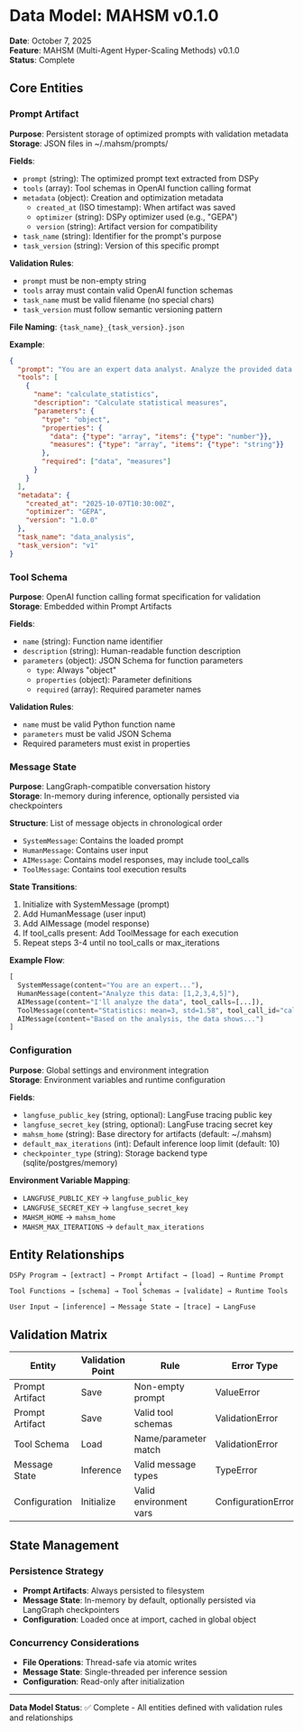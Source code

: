 # Data Model: MAHSM v0.1.0

**Date**: October 7, 2025  
**Feature**: MAHSM (Multi-Agent Hyper-Scaling Methods) v0.1.0  
**Status**: Complete

## Core Entities

### Prompt Artifact
**Purpose**: Persistent storage of optimized prompts with validation metadata  
**Storage**: JSON files in ~/.mahsm/prompts/

**Fields**:
- `prompt` (string): The optimized prompt text extracted from DSPy
- `tools` (array): Tool schemas in OpenAI function calling format
- `metadata` (object): Creation and optimization metadata
  - `created_at` (ISO timestamp): When artifact was saved
  - `optimizer` (string): DSPy optimizer used (e.g., "GEPA")
  - `version` (string): Artifact version for compatibility
- `task_name` (string): Identifier for the prompt's purpose
- `task_version` (string): Version of this specific prompt

**Validation Rules**:
- `prompt` must be non-empty string
- `tools` array must contain valid OpenAI function schemas
- `task_name` must be valid filename (no special chars)
- `task_version` must follow semantic versioning pattern

**File Naming**: `{task_name}_{task_version}.json`

**Example**:
```json
{
  "prompt": "You are an expert data analyst. Analyze the provided data and generate insights...",
  "tools": [
    {
      "name": "calculate_statistics",
      "description": "Calculate statistical measures",
      "parameters": {
        "type": "object",
        "properties": {
          "data": {"type": "array", "items": {"type": "number"}},
          "measures": {"type": "array", "items": {"type": "string"}}
        },
        "required": ["data", "measures"]
      }
    }
  ],
  "metadata": {
    "created_at": "2025-10-07T10:30:00Z",
    "optimizer": "GEPA",
    "version": "1.0.0"
  },
  "task_name": "data_analysis",
  "task_version": "v1"
}
```

### Tool Schema
**Purpose**: OpenAI function calling format specification for validation  
**Storage**: Embedded within Prompt Artifacts

**Fields**:
- `name` (string): Function name identifier
- `description` (string): Human-readable function description
- `parameters` (object): JSON Schema for function parameters
  - `type`: Always "object"
  - `properties` (object): Parameter definitions
  - `required` (array): Required parameter names

**Validation Rules**:
- `name` must be valid Python function name
- `parameters` must be valid JSON Schema
- Required parameters must exist in properties

### Message State
**Purpose**: LangGraph-compatible conversation history  
**Storage**: In-memory during inference, optionally persisted via checkpointers

**Structure**: List of message objects in chronological order
- `SystemMessage`: Contains the loaded prompt
- `HumanMessage`: Contains user input
- `AIMessage`: Contains model responses, may include tool_calls
- `ToolMessage`: Contains tool execution results

**State Transitions**:
1. Initialize with SystemMessage (prompt)
2. Add HumanMessage (user input)
3. Add AIMessage (model response)
4. If tool_calls present: Add ToolMessage for each execution
5. Repeat steps 3-4 until no tool_calls or max_iterations

**Example Flow**:
```python
[
  SystemMessage(content="You are an expert..."),
  HumanMessage(content="Analyze this data: [1,2,3,4,5]"),
  AIMessage(content="I'll analyze the data", tool_calls=[...]),
  ToolMessage(content="Statistics: mean=3, std=1.58", tool_call_id="call_123"),
  AIMessage(content="Based on the analysis, the data shows...")
]
```

### Configuration
**Purpose**: Global settings and environment integration  
**Storage**: Environment variables and runtime configuration

**Fields**:
- `langfuse_public_key` (string, optional): LangFuse tracing public key
- `langfuse_secret_key` (string, optional): LangFuse tracing secret key
- `mahsm_home` (string): Base directory for artifacts (default: ~/.mahsm)
- `default_max_iterations` (int): Default inference loop limit (default: 10)
- `checkpointer_type` (string): Storage backend type (sqlite/postgres/memory)

**Environment Variable Mapping**:
- `LANGFUSE_PUBLIC_KEY` → `langfuse_public_key`
- `LANGFUSE_SECRET_KEY` → `langfuse_secret_key`
- `MAHSM_HOME` → `mahsm_home`
- `MAHSM_MAX_ITERATIONS` → `default_max_iterations`

## Entity Relationships

```
DSPy Program → [extract] → Prompt Artifact → [load] → Runtime Prompt
                                ↓
Tool Functions → [schema] → Tool Schemas → [validate] → Runtime Tools
                                ↓
User Input → [inference] → Message State → [trace] → LangFuse
```

## Validation Matrix

| Entity | Validation Point | Rule | Error Type |
|--------|------------------|------|------------|
| Prompt Artifact | Save | Non-empty prompt | ValueError |
| Prompt Artifact | Save | Valid tool schemas | ValidationError |
| Tool Schema | Load | Name/parameter match | ValidationError |
| Message State | Inference | Valid message types | TypeError |
| Configuration | Initialize | Valid environment vars | ConfigurationError |

## State Management

### Persistence Strategy
- **Prompt Artifacts**: Always persisted to filesystem
- **Message State**: In-memory by default, optionally persisted via LangGraph checkpointers
- **Configuration**: Loaded once at import, cached in global object

### Concurrency Considerations
- **File Operations**: Thread-safe via atomic writes
- **Message State**: Single-threaded per inference session
- **Configuration**: Read-only after initialization

---

**Data Model Status**: ✅ Complete - All entities defined with validation rules and relationships
